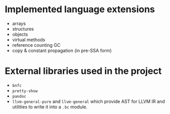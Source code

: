 Implemented language extensions
===============================

+   arrays
+   structures
+   objects
+   virtual methods
+   reference counting GC
+   copy & constant propagation (in pre-SSA form)

External libraries used in the project
======================================

+   `bnfc`
+   `pretty-show`
+   `pandoc`
+   `llvm-general-pure` and `llvm-general` which provide AST for LLVM IR and utilities to write it into a `.bc` module.

